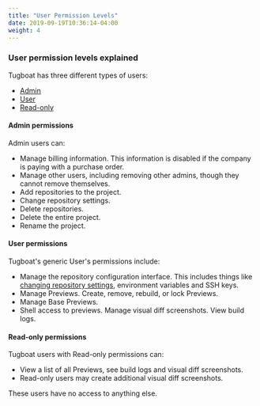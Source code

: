 ```yaml
---
title: "User Permission Levels"
date: 2019-09-19T10:36:14-04:00
weight: 4
---
```


### User permission levels explained

Tugboat has three different types of users:

- [Admin](#admin-permissions)
- [User](#user-permissions)
- [Read-only](#read-only-permissions)

#### Admin permissions

Admin users can:

- Manage billing information. This information is disabled if the company is paying with a purchase order.
- Manage other users, including removing other admins, though they cannot remove themselves.
- Add repositories to the project.
- Change repository settings.
- Delete repositories.
- Delete the entire project.
- Rename the project.

#### User permissions

Tugboat's generic User's permissions include:

- Manage the repository configuration interface. This includes things like
  [changing repository settings](/setting-up-tugboat/select-repo-settings/#change-repository-settings), environment
  variables and SSH keys.
- Manage Previews. Create, remove, rebuild, or lock Previews.
- Manage Base Previews.
- Shell access to previews. Manage visual diff screenshots. View build logs.

#### Read-only permissions

Tugboat users with Read-only permissions can:

- View a list of all Previews, see build logs and visual diff screenshots.
- Read-only users may create additional visual diff screenshots.

These users have no access to anything else.
